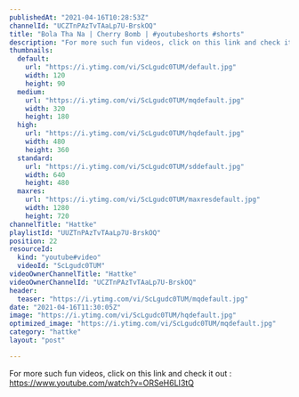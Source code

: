 ```yaml
---
publishedAt: "2021-04-16T10:28:53Z"
channelId: "UCZTnPAzTvTAaLp7U-BrskOQ"
title: "Bola Tha Na | Cherry Bomb | #youtubeshorts #shorts"
description: "For more such fun videos, click on this link and check it out : https://www.youtube.com/watch?v=ORSeH6LI3tQ"
thumbnails:
  default:
    url: "https://i.ytimg.com/vi/ScLgudc0TUM/default.jpg"
    width: 120
    height: 90
  medium:
    url: "https://i.ytimg.com/vi/ScLgudc0TUM/mqdefault.jpg"
    width: 320
    height: 180
  high:
    url: "https://i.ytimg.com/vi/ScLgudc0TUM/hqdefault.jpg"
    width: 480
    height: 360
  standard:
    url: "https://i.ytimg.com/vi/ScLgudc0TUM/sddefault.jpg"
    width: 640
    height: 480
  maxres:
    url: "https://i.ytimg.com/vi/ScLgudc0TUM/maxresdefault.jpg"
    width: 1280
    height: 720
channelTitle: "Hattke"
playlistId: "UUZTnPAzTvTAaLp7U-BrskOQ"
position: 22
resourceId:
  kind: "youtube#video"
  videoId: "ScLgudc0TUM"
videoOwnerChannelTitle: "Hattke"
videoOwnerChannelId: "UCZTnPAzTvTAaLp7U-BrskOQ"
header:
  teaser: "https://i.ytimg.com/vi/ScLgudc0TUM/mqdefault.jpg"
date: "2021-04-16T11:30:05Z"
image: "https://i.ytimg.com/vi/ScLgudc0TUM/hqdefault.jpg"
optimized_image: "https://i.ytimg.com/vi/ScLgudc0TUM/mqdefault.jpg"
category: "hattke"
layout: "post"

---
```

For more such fun videos, click on this link and check it out : https://www.youtube.com/watch?v=ORSeH6LI3tQ
